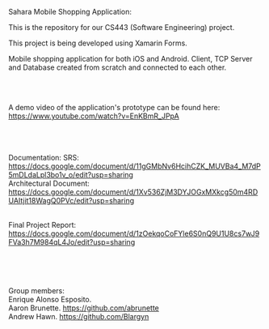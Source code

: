 Sahara Mobile Shopping Application:  

This is the repository for our CS443 (Software Engineering) project.  

This project is being developed using Xamarin Forms.

Mobile shopping application for both iOS and Android. Client, TCP Server and Database created from scratch and connected to each other. 

</br></br>

A demo video of the application's prototype can be found here: https://www.youtube.com/watch?v=EnKBmR_JPpA

</br></br></br>
Documentation:
SRS:   https://docs.google.com/document/d/11gGMbNv6HcihCZK_MUVBa4_M7dP5mDLdaLpl3bo1v_o/edit?usp=sharing </br>
Architectural Document:   https://docs.google.com/document/d/1Xv536ZjM3DYJOGxMXkcg50m4RDUAItjit18WagQ0PVc/edit?usp=sharing </br></br>



Final Project Report: https://docs.google.com/document/d/1zOekqoCoFYle6S0nQ9U1U8cs7wJ9FVa3h7M984qL4Jo/edit?usp=sharing

</br></br></br>

Group members:  
Enrique Alonso Esposito. </br>
Aaron Brunette.  https://github.com/abrunette </br>
Andrew Hawn.  https://github.com/Blargyn</br>
